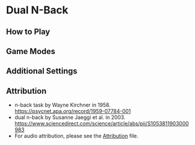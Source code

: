 # Dual N-Back
## How to Play

## Game Modes

## Additional Settings

## Attribution
- n-back task by Wayne Kirchner in 1958. https://psycnet.apa.org/record/1959-07784-001
- dual n-back by Susanne Jaeggi et al. in 2003. https://www.sciencedirect.com/science/article/abs/pii/S1053811903000983
- For audio attribution, please see the [Attribution](./assets/audio/ATTRIBUTION.md) file.
